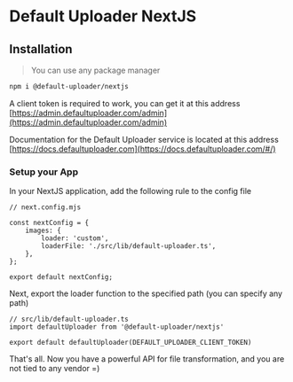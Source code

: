 # Default Uploader NextJS

## Installation

> You can use any package manager

```bash
npm i @default-uploader/nextjs
```

A client token is required to work, you can get it at this address [https://admin.defaultuploader.com/admin](https://admin.defaultuploader.com/admin)

Documentation for the Default Uploader service is located at this address [https://docs.defaultuploader.com](https://docs.defaultuploader.com/#/)

### Setup your App

In your NextJS application, add the following rule to the config file
```
// next.config.mjs

const nextConfig = {
    images: {
        loader: 'custom',
        loaderFile: './src/lib/default-uploader.ts',
    },
};

export default nextConfig;
```

Next, export the loader function to the specified path (you can specify any path)

```
// src/lib/default-uploader.ts
import defaultUploader from '@default-uploader/nextjs'

export default defaultUploader(DEFAULT_UPLOADER_CLIENT_TOKEN)
```

That's all. Now you have a powerful API for file transformation, and you are not tied to any vendor =)
